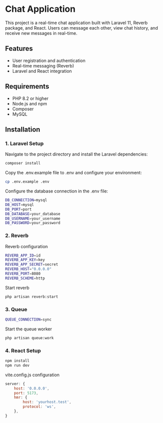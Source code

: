 # Chat Application

This project is a real-time chat application built with Laravel 11, Reverb package, and React. Users can message each other, view chat history, and receive new messages in real-time.

## Features

- User registration and authentication
- Real-time messaging (Reverb)
- Laravel and React integration

## Requirements

- PHP 8.2 or higher
- Node.js and npm
- Composer
- MySQL

## Installation

### 1. Laravel Setup

Navigate to the project directory and install the Laravel dependencies:

```bash
composer install
```
Copy the .env.example file to .env and configure your environment:

```bash
cp .env.example .env
```
Configure the database connection in the .env file:

```bash
DB_CONNECTION=mysql
DB_HOST=mysql
DB_PORT=port
DB_DATABASE=your_database
DB_USERNAME=your_username
DB_PASSWORD=your_password
```
### 2. Reverb

Reverb configuration

```bash
REVERB_APP_ID=id
REVERB_APP_KEY=key
REVERB_APP_SECRET=secret
REVERB_HOST="0.0.0.0"
REVERB_PORT=8080
REVERB_SCHEME=http
```
Start reverb
```bash
php artisan reverb:start
```

### 3. Queue

```bash
QUEUE_CONNECTION=sync
```
Start the queue worker
```bash
php artisan queue:work
```

### 4. React Setup

```bash
npm install
npm run dev
```

vite.config.js configuration

```javascript
server: {
    host: '0.0.0.0',
    port: 5173,
    hmr: {
        host: 'yourhost.test',
        protocol: 'ws',
    },
}

